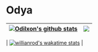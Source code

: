# Odya

| <a href="https://github.com/odilxon/odilxon"><img align="center" src="https://github-readme-stats.vercel.app/api?username=odilxon&show_icons=true&include_all_commits=true&theme=dark&hide_border=true" alt="Odilxon's github stats" /></a> | <a href="https://github.com/odilxon/odilxon"><img align="center" src="https://github-readme-stats.vercel.app/api/top-langs/?username=odilxon&layout=compact&theme=dark&hide_border=true" /></a> |
| ------------- | ------------- |

| [![willianrod's wakatime stats](https://github-readme-stats.vercel.app/api/wakatime?username=odilxon&theme=dark)](https://wakatime.com/@odilxon) |
